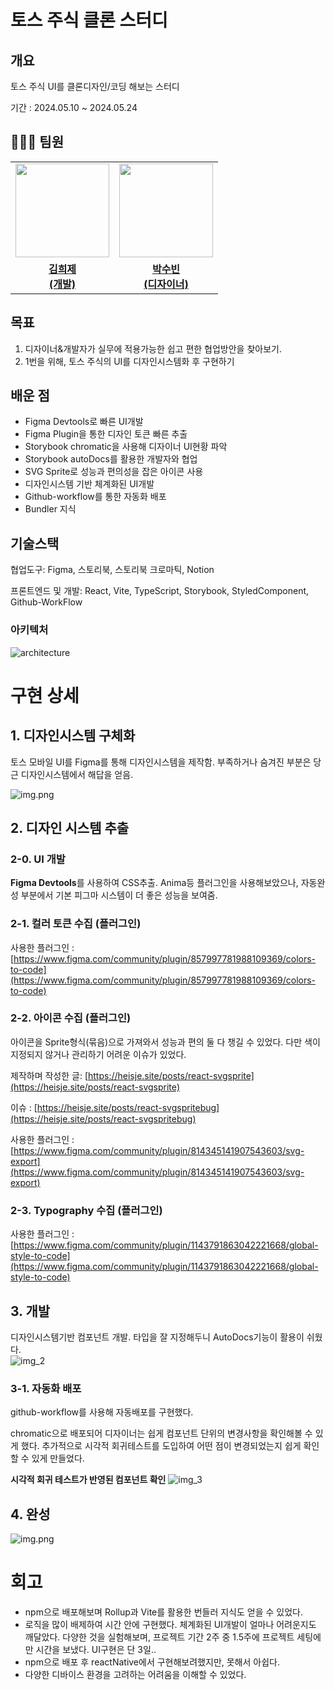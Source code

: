 # 토스 주식 클론 스터디

## 개요

토스 주식 UI를 클론디자인/코딩 해보는 스터디

기간 : 2024.05.10 ~ 2024.05.24

## 👩‍👧‍👦 팀원

<table>
 <tr>
    <td align="center"><a href="https://github.com/heisje"><img src="https://avatars.githubusercontent.com/u/109322450?v=4" width="150px;" alt=""></td>
    <td align="center"><a href="https://github.com/ChangJuneKim"><img src="https://avatars.githubusercontent.com/u/77381154?v=4" width="150px;" alt=""></td>
  </tr>
  <tr>
    <td align="center"><a href="https://github.com/heisje"><b>김희제<br>(개발)</b></td>
    <td align="center"><a href="https://github.com/lea-hwang"><b>박수빈<br>(디자이너)</b></td>
  </tr>
</table>

## 목표

1. 디자이너&개발자가 실무에 적용가능한 쉽고 편한 협업방안을 찾아보기.
2. 1번을 위해, 토스 주식의 UI를 디자인시스템화 후 구현하기

## 배운 점

- Figma Devtools로 빠른 UI개발
- Figma Plugin을 통한 디자인 토큰 빠른 추출
- Storybook chromatic을 사용해 디자이너 UI현황 파악
- Storybook autoDocs를 활용한 개발자와 협업
- SVG Sprite로 성능과 편의성을 잡은 아이콘 사용
- 디자인시스템 기반 체계화된 UI개발
- Github-workflow를 통한 자동화 배포
- Bundler 지식

## 기술스택

협업도구: Figma, 스토리북, 스토리북 크로마틱, Notion

프론트엔드 및 개발: React, Vite, TypeScript, Storybook, StyledComponent, Github-WorkFlow

### 아키텍처

![architecture](./assets/architecture.png)

# 구현 상세

## 1. 디자인시스템 구체화

토스 모바일 UI를 Figma를 통해 디자인시스템을 제작함. 부족하거나 숨겨진 부분은 당근 디자인시스템에서 해답을 얻음.

![img.png](./assets/img_1.png)

## 2. 디자인 시스템 추출

### 2-0. UI 개발<br>

**Figma Devtools**를 사용하여 CSS추출. Anima등 플러그인을 사용해보았으나, 자동완성 부분에서 기본 피그마 시스템이 더 좋은 성능을 보여줌.

### 2-1. 컬러 토큰 수집 (플러그인)

사용한
플러그인 : [https://www.figma.com/community/plugin/857997781988109369/colors-to-code](https://www.figma.com/community/plugin/857997781988109369/colors-to-code)

### 2-2. 아이콘 수집 (플러그인)

아이콘을 Sprite형식(묶음)으로 가져와서 성능과 편의 둘 다 챙길 수 있었다. 다만 색이 지정되지 않거나 관리하기 어려운 이슈가 있었다.

제작하며 작성한 글: [https://heisje.site/posts/react-svgsprite](https://heisje.site/posts/react-svgsprite)

이슈 : [https://heisje.site/posts/react-svgspritebug](https://heisje.site/posts/react-svgspritebug)

사용한
플러그인 : [https://www.figma.com/community/plugin/814345141907543603/svg-export](https://www.figma.com/community/plugin/814345141907543603/svg-export)

### 2-3. Typography 수집 (플러그인)

사용한
플러그인 : [https://www.figma.com/community/plugin/1143791863042221668/global-style-to-code](https://www.figma.com/community/plugin/1143791863042221668/global-style-to-code)

## 3. 개발

디자인시스템기반 컴포넌트 개발. 타입을 잘 지정해두니 AutoDocs기능이 활용이 쉬웠다.  
![img_2](./assets/img_2.png)

### 3-1. 자동화 배포

github-workflow를 사용해 자동배포를 구현했다.

chromatic으로 배포되어 디자이너는 쉽게 컴포넌트 단위의 변경사항을 확인해볼 수 있게 했다. 추가적으로 시각적 회귀테스트를 도입하여 어떤 점이 변경되었는지 쉽게 확인할 수 있게 만들었다.

**시각적 회귀 테스트가 반영된 컴포넌트 확인**
![img_3](./assets/img_3.png)

## 4. 완성

![img.png](./assets/img_4.png)

# 회고

- npm으로 배포해보며 Rollup과 Vite를 활용한 번들러 지식도 얻을 수 있었다.
- 로직을 많이 배제하여 시간 안에 구현했다. 체계화된 UI개발이 얼마나 어려운지도 깨달았다. 다양한 것을 실험해보며, 프로젝트 기간 2주 중 1.5주에 프로젝트 세팅에만 시간을 보냈다. UI구현은 단 3일..
- npm으로 배포 후 reactNative에서 구현해보려했지만, 못해서 아쉽다.
- 다양한 디바이스 환경을 고려하는 어려움을 이해할 수 있었다.